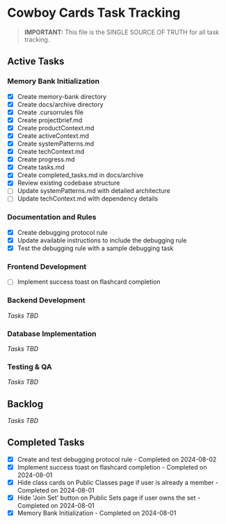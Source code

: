 # Cowboy Cards Task Tracking

> **IMPORTANT:** This file is the SINGLE SOURCE OF TRUTH for all task tracking.

## Active Tasks

### Memory Bank Initialization

- [x] Create memory-bank directory
- [x] Create docs/archive directory
- [x] Create .cursorrules file
- [x] Create projectbrief.md
- [x] Create productContext.md
- [x] Create activeContext.md
- [x] Create systemPatterns.md
- [x] Create techContext.md
- [x] Create progress.md
- [x] Create tasks.md
- [x] Create completed_tasks.md in docs/archive
- [x] Review existing codebase structure
- [ ] Update systemPatterns.md with detailed architecture
- [ ] Update techContext.md with dependency details

### Documentation and Rules

- [x] Create debugging protocol rule
- [x] Update available instructions to include the debugging rule
- [x] Test the debugging rule with a sample debugging task

### Frontend Development

- [ ] Implement success toast on flashcard completion

### Backend Development

_Tasks TBD_

### Database Implementation

_Tasks TBD_

### Testing & QA

_Tasks TBD_

## Backlog

_Tasks TBD_

## Completed Tasks

- [x] Create and test debugging protocol rule - Completed on 2024-08-02
- [x] Implement success toast on flashcard completion - Completed on 2024-08-01
- [x] Hide class cards on Public Classes page if user is already a member - Completed on 2024-08-01
- [x] Hide 'Join Set' button on Public Sets page if user owns the set - Completed on 2024-08-01
- [x] Memory Bank Initialization - Completed on 2024-08-01
